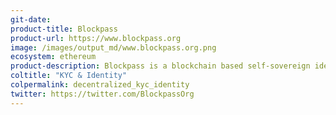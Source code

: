 ```yaml
---
git-date:
product-title: Blockpass
product-url: https://www.blockpass.org
image: /images/output_md/www.blockpass.org.png
ecosystem: ethereum
product-description: Blockpass is a blockchain based self-sovereign identity protocol for the connected world. Blockpass offers shared regulatory compliance services for humans, companies, objects and devices.
coltitle: "KYC & Identity"
colpermalink: decentralized_kyc_identity
twitter: https://twitter.com/BlockpassOrg
---
```

